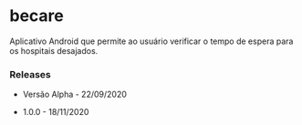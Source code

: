 # becare

Aplicativo Android que permite ao usuário verificar o tempo de espera
para os hospitais desajados.



### Releases
* Versão Alpha - 22/09/2020

* 1.0.0 - 18/11/2020
